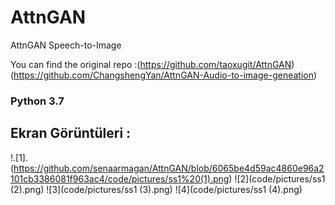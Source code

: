 # AttnGAN
AttnGAN Speech-to-Image

You can find the original repo :(https://github.com/taoxugit/AttnGAN) (https://github.com/ChangshengYan/AttnGAN-Audio-to-image-geneation)

### Python 3.7

## Ekran Görüntüleri : 
!.[1].(https://github.com/senaarmagan/AttnGAN/blob/6065be4d59ac4860e96a2101cb3386081f963ac4/code/pictures/ss1%20(1).png)
![2](code/pictures/ss1 (2).png)
![3](code/pictures/ss1 (3).png)
![4](code/pictures/ss1 (4).png)
